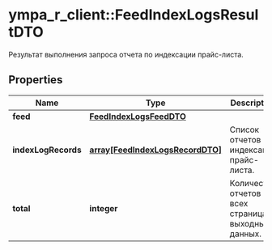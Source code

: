 # ympa_r_client::FeedIndexLogsResultDTO

Результат выполнения запроса отчета по индексации прайс-листа.

## Properties
Name | Type | Description | Notes
------------ | ------------- | ------------- | -------------
**feed** | [**FeedIndexLogsFeedDTO**](FeedIndexLogsFeedDTO.md) |  | [optional] 
**indexLogRecords** | [**array[FeedIndexLogsRecordDTO]**](FeedIndexLogsRecordDTO.md) | Список отчетов по индексации прайс-листа. | 
**total** | **integer** | Количество отчетов на всех страницах выходных данных. | [optional] 


